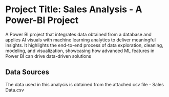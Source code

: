 # Project Title: Sales Analysis - A Power-BI Project
A Power BI project that integrates data obtained from a database and applies AI visuals with machine learning analytics to deliver meaningful insights. It highlights the end-to-end process of data exploration, cleaning, modeling, and visualization, showcasing how advanced ML features in Power BI can drive data-driven solutions
## Data Sources
The data used in this analysis is obtained from the attached csv file - Sales Data.csv

